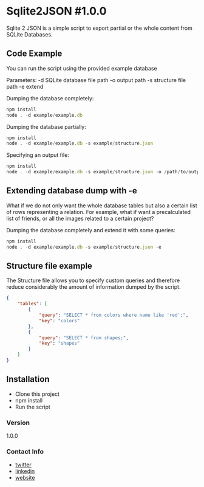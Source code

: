 # Sqlite2JSON #1.0.0

Sqlite 2 JSON is a simple script to export partial or the whole content from SQLite Databases. 

## Code Example
You can run the script using the provided example database

Parameters:
-d SQLite database file path
-o output path
-s structure file path
-e extend

Dumping the database completely:
```javascript
npm install
node . -d example/example.db
```

Dumping the database partially:
```javascript
npm install
node . -d example/example.db -s example/structure.json 
```

Specifying an output file:
```javascript
npm install
node . -d example/example.db -s example/structure.json -o /path/to/output/file
```

## Extending database dump with -e

What if we do not only want the whole database tables but also a certain list of rows representing a relation. For example, what if want a precalculated list of friends, or all the images related to a certain project?

Dumping the database completely and extend it with some queries:
```javascript
npm install
node . -d example/example.db -s example/structure.json -e
```

## Structure file example

The Structure file allows you to specify custom queries and therefore reduce considerably the amount of information dumped by the script.

```json
{
    "tables": [
        {
            "query": "SELECT * from colors where name like 'red';",
            "key": "colors"
        },
        {
            "query": "SELECT * from shapes;",
            "key": "shapes"
        }
    ]
}
```


## Installation
- Clone this project
- npm install
- Run the script

### Version
1.0.0


### Contact Info
* [twitter](https://twitter.com/xaviercolomer)
* [linkedin](https://es.linkedin.com/in/xaviercolomer)
* [website](http://xavicolomer.com)
